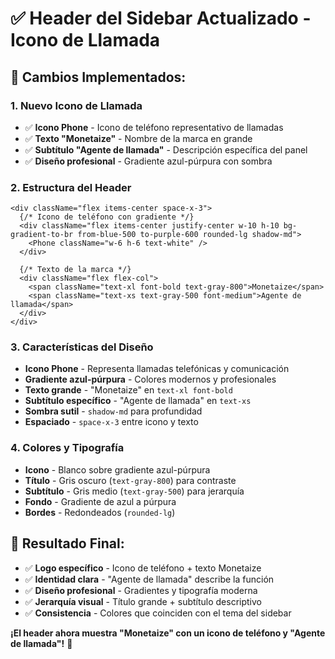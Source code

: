# ✅ Header del Sidebar Actualizado - Icono de Llamada

## 🎯 **Cambios Implementados:**

### **1. Nuevo Icono de Llamada**
- ✅ **Icono Phone** - Icono de teléfono representativo de llamadas
- ✅ **Texto "Monetaize"** - Nombre de la marca en grande
- ✅ **Subtítulo "Agente de llamada"** - Descripción específica del panel
- ✅ **Diseño profesional** - Gradiente azul-púrpura con sombra

### **2. Estructura del Header**

```tsx
<div className="flex items-center space-x-3">
  {/* Icono de teléfono con gradiente */}
  <div className="flex items-center justify-center w-10 h-10 bg-gradient-to-br from-blue-500 to-purple-600 rounded-lg shadow-md">
    <Phone className="w-6 h-6 text-white" />
  </div>
  
  {/* Texto de la marca */}
  <div className="flex flex-col">
    <span className="text-xl font-bold text-gray-800">Monetaize</span>
    <span className="text-xs text-gray-500 font-medium">Agente de llamada</span>
  </div>
</div>
```

### **3. Características del Diseño**

- **Icono Phone** - Representa llamadas telefónicas y comunicación
- **Gradiente azul-púrpura** - Colores modernos y profesionales
- **Texto grande** - "Monetaize" en `text-xl font-bold`
- **Subtítulo específico** - "Agente de llamada" en `text-xs`
- **Sombra sutil** - `shadow-md` para profundidad
- **Espaciado** - `space-x-3` entre icono y texto

### **4. Colores y Tipografía**

- **Icono** - Blanco sobre gradiente azul-púrpura
- **Título** - Gris oscuro (`text-gray-800`) para contraste
- **Subtítulo** - Gris medio (`text-gray-500`) para jerarquía
- **Fondo** - Gradiente de azul a púrpura
- **Bordes** - Redondeados (`rounded-lg`)

## 🎨 **Resultado Final:**

- ✅ **Logo específico** - Icono de teléfono + texto Monetaize
- ✅ **Identidad clara** - "Agente de llamada" describe la función
- ✅ **Diseño profesional** - Gradientes y tipografía moderna
- ✅ **Jerarquía visual** - Título grande + subtítulo descriptivo
- ✅ **Consistencia** - Colores que coinciden con el tema del sidebar

**¡El header ahora muestra "Monetaize" con un icono de teléfono y "Agente de llamada"!** 🚀
